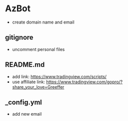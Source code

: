 # AzBot
- create domain name and email
## gitignore
- uncomment personal files

## README.md
- add link: https://www.tradingview.com/scripts/
- use affiliate link:
https://www.tradingview.com/gopro/?share_your_love=Greeffer

## _config.yml
- add new email
